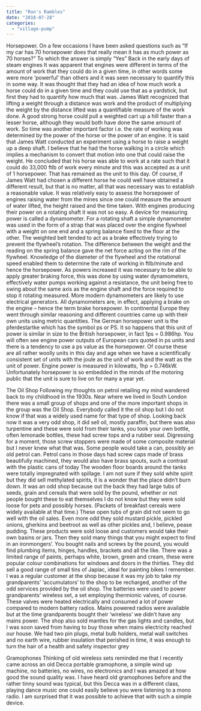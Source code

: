 ```yaml
---
title: "Ron's Rambles"
date: "2018-07-28"
categories: 
  - "village-pump"
---
```


Horsepower. On a few occasions I have been asked questions such as “If my car has 70 horsepower does that really mean it has as much power as 70 horses?” To which the answer is simply “Yes” Back in the early days of steam engines It was apparent that engines were different in terms of the amount of work that they could do in a given time, in other words some were more ‘powerful’ than others and it was seen necessary to quantify this in some way. It was thought that they had an idea of how much work a horse could do in a given time and they could use that as a yardstick, but first they had to quantify how much that was. James Watt recognized that lifting a weight through a distance was work and the product of multiplying the weight by the distance lifted was a quantifiable measure of the work done. A good strong horse could pull a weighted cart up a hill faster than a lesser horse, although they would both have done the same amount of work. So time was another important factor i.e. the rate of working was determined by the power of the horse or the power of an engine. It is said that James Watt conducted an experiment using a horse to raise a weight up a deep shaft. I believe that he had the horse walking in a circle which implies a mechanism to convert that motion into one that could raise the weight. He concluded that his horse was able to work at a rate such that it could do 33,000 ftlb of work every minute and this was accepted as a unit of 1 horsepower. That has remained as the unit to this day. Of course, if James Watt had chosen a different horse he could well have obtained a different result, but that is no matter, all that was necessary was to establish a reasonable value. It was relatively easy to assess the horsepower of engines raising water from the mines since one could measure the amount of water lifted, the height raised and the time taken. With engines producing their power on a rotating shaft it was not so easy. A device for measuring power is called a dynamometer. For a rotating shaft a simple dynamometer was used in the form of a strap that was placed over the engine flywheel with a weight on one end and a spring balance fixed to the floor at the other. The weighted belt tended to act as a brake effectively trying to prevent the flywheel’s rotation. The difference between the weight and the reading on the spring balance gave the net force acting on the rim of the flywheel. Knowledge of the diameter of the flywheel and the rotational speed enabled them to determine the rate of working in ftlb/minute and hence the horsepower. As powers increased it was necessary to be able to apply greater braking force, this was done by using water dynamometers, effectively water pumps working against a resistance, the unit being free to swing about the same axis as the engine shaft and the force required to stop it rotating measured. More modern dynamometers are likely to use electrical generators. All dynamometers are, in effect, applying a brake on the engine – hence the term brake horsepower. In continental Europe they went through similar reasoning and different countries came up with their own units using metric quantities. The German horsepower unit is the pferdestartke which has the symbol ps or PS. It so happens that this unit of power is similar in size to the British horsepower, in fact 1ps = 0.986hp. You will often see engine power outputs of European cars quoted in ps units and there is a tendency to use a ps value as the horsepower. Of course these are all rather woolly units in this day and age when we have a scientifically consistent set of units with the joule as the unit of work and the watt as the unit of power. Engine power is measured in kilowatts, 1hp = 0.746kW. Unfortunately horsepower is so embedded in the minds of the motoring public that the unit is sure to live on for many a year yet.

The Oil Shop Following my thoughts on petrol retailing my mind wandered back to my childhood in the 1930s. Near where we lived in South London there was a small group of shops and one of the more important shops in the group was the Oil Shop. Everybody called it the oil shop but I do not know if that was a widely used name for that type of shop. Looking back now it was a very odd shop, it did sell oil, mostly paraffin, but there was also turpentine and these were sold from their tanks, you took your own bottle, often lemonade bottles, these had screw tops and a rubber seal. Digressing for a moment, those screw stoppers were made of some composite material but I never knew what that was. Some people would take a can, possibly an old petrol can. Petrol cans in those days had screw caps made of brass beautifully machined, they would also have brass spouts, such a contrast with the plastic cans of today The wooden floor boards around the tanks were totally impregnated with spillage. I am not sure if they sold white spirit but they did sell methylated spirits, it is a wonder that the place didn’t burn down. It was an odd shop because out the back they had large tubs of seeds, grain and cereals that were sold by the pound, whether or not people bought these to eat themselves I do not know but they were sold loose for pets and possibly horses. (Packets of breakfast cereals were widely available at that time.) These open tubs of grain did not seem to go well with the oil sales. Even more odd they sold mustard pickle, pickled onions, gherkins and beetroot as well as other pickles and, I believe, pease pudding. These products were sold loose and customers would take their own basins or jars. Then they sold many things that you might expect to find in an ironmongers’. You bought nails and screws by the pound, you would find plumbing items, hinges, handles, brackets and all the like. There was a limited range of paints, perhaps white, brown, green and cream, these were popular colour combinations for windows and doors in the thirties. They did sell a good range of small tins of Japlac, ideal for painting bikes I remember. I was a regular customer at the shop because it was my job to take my grandparents’ ‘accumulators’ to the shop to be recharged, another of the odd services provided by the oil shop. The batteries were used to power grandparents’ wireless set, a set employing thermionic valves, of course. These valves were heated electrically and consumed a lot of power compared to modern battery radios. Mains powered radios were available but at the time grandparents bought their ‘wireless’ we didn’t have any mains power. The shop also sold mantles for the gas lights and candles, but I was soon saved from having to buy those when mains electricity reached our house. We had two pin plugs, metal bulb holders, metal wall switches and no earth wire, rubber insulation that perished in time, it was enough to turn the hair of a health and safety inspector grey

Gramophones Thinking of old wireless sets reminded me that I recently came across an old Decca portable gramophone, a simple wind up machine, no batteries, no wires, no electronics and I was amazed at how good the sound quality was. I have heard old gramophones before and the rather tinny sound was typical, but this Decca was in a different class, playing dance music one could easily believe you were listening to a mono radio. I am surprised that it was possible to achieve that with such a simple device.
